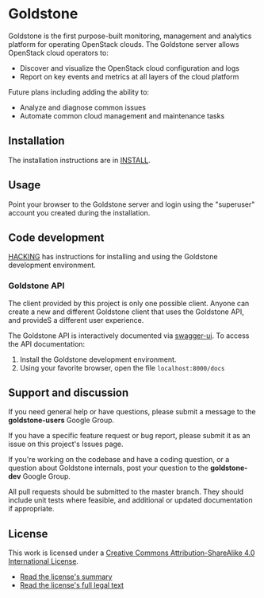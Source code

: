 # Goldstone

Goldstone is the first purpose-built monitoring, management and analytics platform for operating OpenStack clouds. The Goldstone server allows OpenStack cloud operators to:

* Discover and visualize the OpenStack cloud configuration and logs
* Report on key events and metrics at all layers of the cloud platform 

Future plans including adding the ability to:

* Analyze and diagnose common issues
* Automate common cloud management and maintenance tasks

## Installation

The installation instructions are in [INSTALL](INSTALL.md).

## Usage

Point your browser to the Goldstone server and login using the "superuser" account you created during the installation.

## Code development

[HACKING](HACKING.md) has instructions for installing and using the Goldstone development environment.

### Goldstone API

The client provided by this project is only one possible client. Anyone can create a new and different Goldstone client that uses the Goldstone API, and provideS a different user experience.

The Goldstone API is interactively documented via [swagger-ui](https://github.com/swagger-api/swagger-ui). To access the API documentation:

1. Install the Goldstone development environment.
2. Using your favorite browser, open the file `localhost:8000/docs`

## Support and discussion

If you need general help or have questions, please submit a message to the **goldstone-users** Google Group.

If you have a specific feature request or bug report, please submit it as an issue on this project's Issues page.

If you're working on the codebase and have a coding question, or a question about Goldstone internals, post your question to the **goldstone-dev** Google Group.

All pull requests should be submitted to the master branch. They should include unit tests where feasible, and additional or updated documentation if appropriate.


## License

This work is licensed under a [Creative Commons Attribution-ShareAlike 4.0 International License](http://creativecommons.org/licenses/by-sa/4.0/).

* [Read the license's summary](http://creativecommons.org/licenses/by-sa/4.0/)
* [Read the license's full legal text](http://creativecommons.org/licenses/by-sa/4.0/legalcode)
